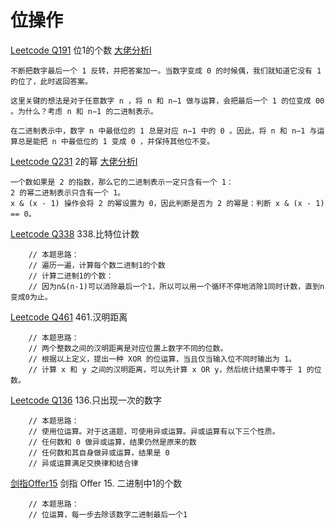 # 位操作 


[Leetcode Q191](java_src/191.位1的个数.java) 位1的个数 [大佬分析I](https://labuladong.gitbook.io/algo/suan-fa-si-wei-xi-lie/chang-yong-de-wei-cao-zuo)
```
不断把数字最后一个 1 反转，并把答案加一。当数字变成 0 的时候偶，我们就知道它没有 1 的位了，此时返回答案。

这里关键的想法是对于任意数字 n ，将 n 和 n−1 做与运算，会把最后一个 1 的位变成 00 。为什么？考虑 n 和 n−1 的二进制表示。

在二进制表示中，数字 n 中最低位的 1 总是对应 n−1 中的 0 。因此，将 n 和 n−1 与运算总是能把 n 中最低位的 1 变成 0 ，并保持其他位不变。

```

[Leetcode Q231](java_src/231.2的幂.java) 2的幂 [大佬分析I](https://labuladong.gitbook.io/algo/suan-fa-si-wei-xi-lie/chang-yong-de-wei-cao-zuo)
```
一个数如果是 2 的指数，那么它的二进制表示一定只含有一个 1：
2 的幂二进制表示只含有一个 1。
x & (x - 1) 操作会将 2 的幂设置为 0，因此判断是否为 2 的幂是：判断 x & (x - 1) == 0。
```

[Leetcode Q338](java_src/338.比特位计数.java) 338.比特位计数
```
    // 本题思路：
    // 遍历一遍，计算每个数二进制1的个数
    // 计算二进制1的个数：
    // 因为n&(n-1)可以消除最后一个1，所以可以用一个循环不停地消除1同时计数，直到n变成0为止。
```

[Leetcode Q461](java_src/461.汉明距离.java) 461.汉明距离
```
    // 本题思路：
    // 两个整数之间的汉明距离是对应位置上数字不同的位数。
    // 根据以上定义，提出一种 XOR 的位运算，当且仅当输入位不同时输出为 1。
    // 计算 x 和 y 之间的汉明距离，可以先计算 x OR y，然后统计结果中等于 1 的位数。
```

[Leetcode Q136](java_src/136.只出现一次的数字.java) 136.只出现一次的数字
```
    // 本题思路：
    // 使用位运算。对于这道题，可使用异或运算。异或运算有以下三个性质。
    // 任何数和 0 做异或运算，结果仍然是原来的数
    // 任何数和其自身做异或运算，结果是 0
    // 异或运算满足交换律和结合律
```

[剑指Offer15](java_src/剑指Offer15.二进制中1的个数.java) 剑指 Offer 15. 二进制中1的个数
```
    // 本题思路：
    // 位运算，每一步去除该数字二进制最后一个1
```
